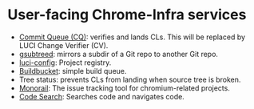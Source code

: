 # User-facing Chrome-Infra services

* [Commit Queue (CQ)](commit_queue/index.md): verifies and lands CLs.
  This will be replaced by LUCI Change Verifier (CV).
* [gsubtreed](/infra/services/gsubtreed/README.md): mirrors a subdir of a Git
  repo to another Git repo.
* [luci-config](luci_config/index.md): Project registry.
* [Buildbucket](/appengine/cr-buildbucket/README.md): simple build queue.
* Tree status: prevents CLs from landing when source tree is
  broken.
* [Monorail](/appengine/monorail/README.md): The issue tracking tool for chromium-related projects.
* [Code Search](code_search/index.md): Searches code and navigates code.
